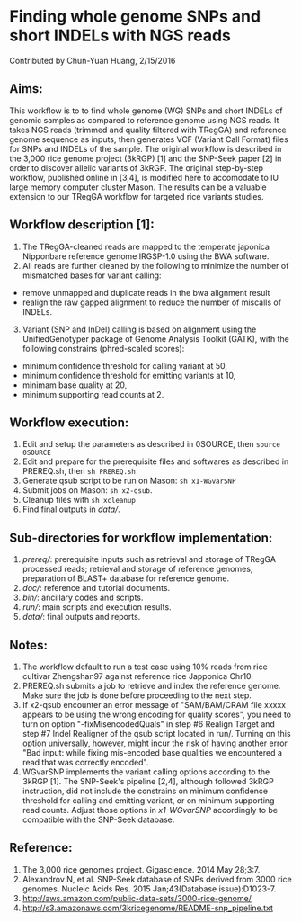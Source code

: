 # Finding whole genome SNPs and short INDELs with NGS reads
Contributed by Chun-Yuan Huang, 2/15/2016

## Aims:
This workflow is to to find whole genome (WG) SNPs and short INDELs of genomic samples as compared to reference genome using NGS reads. It takes NGS reads (trimmed and quality filtered with TRegGA) and reference genome sequence as inputs, then generates VCF (Variant Call Format) files for SNPs and INDELs of the sample. The original workflow is described in the 3,000 rice genome project (3kRGP) [1] and the SNP-Seek paper [2] in order to discover allelic variants of 3kRGP. The original step-by-step workflow, published online in [3,4], is modified here to accomodate to IU large memory computer cluster Mason. The results can be a valuable extension to our TRegGA workflow for targeted rice variants studies.

## Workflow description [1]:
1. The TRegGA-cleaned reads are mapped to the temperate japonica Nipponbare reference genome IRGSP-1.0 using the BWA software.
2. All reads are further cleaned by the following to minimize the number of mismatched bases for variant calling: 
  * remove unmapped and duplicate reads in the bwa alignment result
  * realign the raw gapped alignment to reduce the number of miscalls of INDELs.
3. Variant (SNP and InDel) calling is based on alignment using the UnifiedGenotyper package of Genome Analysis Toolkit (GATK), with the following constrains (phred-scaled scores):
  * minimum confidence threshold for calling variant at 50, 
  * minimum confidence threshold for emitting variants at 10, 
  * minimam base quality at 20,
  * minimum supporting read counts at 2.

## Workflow execution:
1. Edit and setup the parameters as described in 0SOURCE, then `source 0SOURCE`
2. Edit and prepare for the prerequisite files and softwares as described in PREREQ.sh, then `sh PREREQ.sh`
3. Generate qsub script to be run on Mason: `sh x1-WGvarSNP`
4. Submit jobs on Mason: `sh x2-qsub`. 
5. Cleanup files with `sh xcleanup`
6. Find final outputs in *data/*.

## Sub-directories for workflow implementation:
1. *prereq/*: prerequisite inputs such as retrieval and storage of TRegGA processed reads; retrieval and storage of reference genomes, preparation of BLAST+ database for reference genome.
2. *doc/*: reference and tutorial documents.
3. *bin/*: ancillary codes and scripts.
4. *run/*: main scripts and execution results.
5. *data/*: final outputs and reports.

## Notes: 
1. The workflow default to run a test case using 10% reads from rice cultivar Zhengshan97 against reference rice Japponica Chr10. 
2. PREREQ.sh submits a job to retrieve and index the reference genome. Make sure the job is done before proceeding to the next step.
3. If x2-qsub encounter an error message of "SAM/BAM/CRAM file xxxxx appears to be using the wrong encoding for quality scores", you need to turn on option "-fixMisencodedQuals" in step #6 Realign Target and step #7 Indel Realigner of the qsub script located in run/. Turning on this option universally, however, might incur the risk of having another error "Bad input: while fixing mis-encoded base qualities we encountered a read that was correctly encoded".
4. WGvarSNP implements the variant calling options according to the 3kRGP [1]. The SNP-Seek's pipeline [2,4], although followed 3kRGP instruction, did not include the constrains on minimum confidence threshold for calling and emitting variant, or on minimum supporting read counts. Adjust those options in *x1-WGvarSNP* accordingly to be compatible with the SNP-Seek database.

## Reference:
1. The 3,000 rice genomes project. Gigascience. 2014 May 28;3:7.
2. Alexandrov N, et al. SNP-Seek database of SNPs derived from 3000 rice genomes. Nucleic Acids Res. 2015 Jan;43(Database issue):D1023-7.
3. http://aws.amazon.com/public-data-sets/3000-rice-genome/
4. http://s3.amazonaws.com/3kricegenome/README-snp_pipeline.txt 

